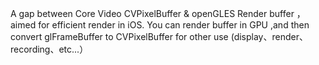A gap between Core Video CVPixelBuffer & openGLES Render buffer ，aimed for efficient render in iOS. You can render buffer in GPU ,and then convert glFrameBuffer to CVPixelBuffer for other use (display、render、recording、etc...）

